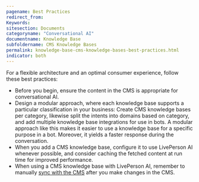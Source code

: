 ```yaml
---
pagename: Best Practices
redirect_from:
Keywords:
sitesection: Documents
categoryname: "Conversational AI"
documentname: Knowledge Base
subfoldername: CMS Knowledge Bases
permalink: knowledge-base-cms-knowledge-bases-best-practices.html
indicator: both
---
```


For a flexible architecture and an optimal consumer experience, follow these best practices:

* Before you begin, ensure the content in the CMS is appropriate for conversational AI.
* Design a modular approach, where each knowledge base supports a particular classification in your business: Create CMS knowledge bases per category, likewise split the intents into domains based on category, and add multiple knowledge base integrations for use in bots. A modular approach like this makes it easier to use a knowledge base for a specific purpose in a bot. Moreover, it yields a faster response during the conversation.
* When you add a CMS knowledge base, configure it to use LivePerson AI whenever possible, and consider caching the fetched content at run time for improved performance.
* When using a CMS knowledge base with LivePerson AI, remember to manually [sync with the CMS](knowledge-base-cms-knowledge-bases-cms-kbs-with-liveperson-ai.html#sync-with-the-cms) after you make changes in the CMS.